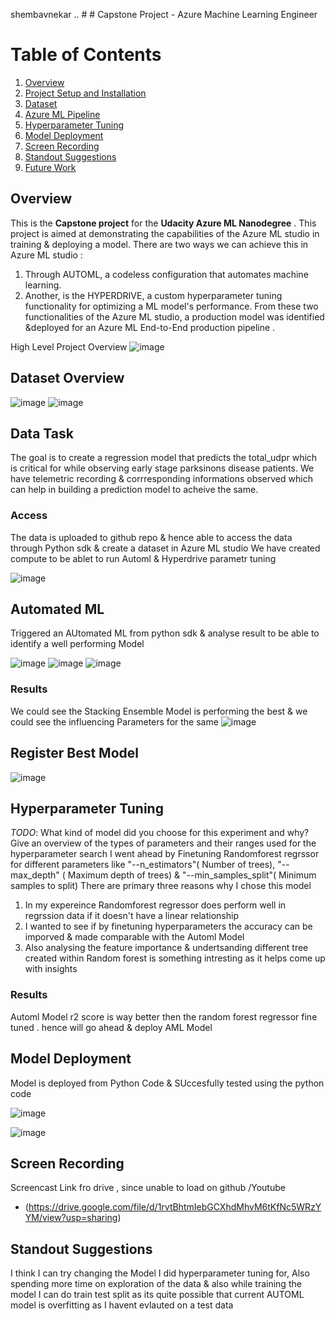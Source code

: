 shembavnekar ..                                                                                                                                                                                                                                                                                                                                                                                                                                                                                                                                                                                                                                                                                                                                                                                                                                                                                                                                                                                                                                                                                                                                                                                                                                                                                                                                                                                                                                                                                                                                                                                                                                                                                                                                                                                                                                                                                                                                                                                                                                                                                                                                                                                                                                                                                                                                                                                                                                                                                                                                                                                                                                                                                                                                                                                                                                                                                                                                                                                                                                                                                                                                                                                                                                                                                                                                                                                                                                                                                                                                                                                                                                                                                                                                                                                                                                                                                                                                                                                                                                                                                                                                                                                                                                                                                                                                                                                                                                                                                                                                                                                                                                                                                                                                                                                                                                                                                                                                                                                                                                                                                                                                                                                                                                                                                                                                                                                                                                                                                                                                                                                                                                                                                                                                                                                                                                                                                        # # Capstone Project - Azure Machine Learning Engineer


# Table of Contents

[](https://github.com/palbha/udacity-capstone#table-of-contents)

1.  [Overview](https://github.com/palbha/udacity-capstone/blob/master)
2.  [Project Setup and Installation](https://github.com/palbha/udacity-capstone/blob/master)
3.  [Dataset](https://github.com/palbha/udacity-capstone/blob/master)
4.  [Azure ML Pipeline](https://github.com/palbha/udacity-capstone/blob/master)
5.  [Hyperparameter Tuning](https://github.com/palbha/udacity-capstone/blob/master)
6.  [Model Deployment](https://github.com/palbha/udacity-capstone/blob/master)
7.  [Screen Recording](https://github.com/palbha/udacity-capstone/blob/master)
8.  [Standout Suggestions](https://github.com/palbha/udacity-capstone/blob/master)
9.  [Future Work](https://github.com/palbha/udacity-capstone/blob/master)

## Overview

[](https://github.com/palbha/udacity-capstone#overview)

This is the **Capstone project** for the **Udacity Azure ML Nanodegree** . This project is aimed at demonstrating the capabilities of the Azure ML studio in training & deploying a model.
There are two ways we can achieve this in Azure ML studio :
1. Through AUTOML, a codeless configuration that automates machine learning. 
2. Another, is the HYPERDRIVE, a custom hyperparameter tuning functionality for optimizing a ML model's performance. 
From these two functionalities of the Azure ML studio, a production model was identified &deployed for an  Azure ML End-to-End production pipeline .

High Level Project Overview
![image](https://github.com/palbha/udacity-capstone/assets/20269788/e5de4726-ce2e-48c4-a446-f7edec258f1c)


## Dataset Overview

![image](https://github.com/palbha/udacity-capstone/assets/20269788/bbf57b16-bff6-435d-b09b-aeb7baef0b38)
![image](https://github.com/palbha/udacity-capstone/assets/20269788/b206b5bf-a412-4a34-aed1-3e4d4d1d2823)

## Data Task
The goal is to create a regression model that predicts the total_udpr which is critical for while observing early stage parksinons disease patients.
We have telemetric recording & corrresponding informations observed which can help in building a prediction model to acheive the same.

### Access
The data is uploaded to github repo & hence able to access the data through Python sdk & create a dataset in Azure ML studio
We have created compute to be ablet to run Automl & Hyperdrive parametr tuning

![image](https://github.com/palbha/udacity-capstone/assets/20269788/2468a622-1e0a-40b7-b5f9-e1f6588611a0)


## Automated ML
Triggered an AUtomated ML from python sdk & analyse result to be able to identify a well performing Model

![image](https://github.com/palbha/udacity-capstone/assets/20269788/be3dd8e3-8158-464d-b85d-ca5e64f5e484)
![image](https://github.com/palbha/udacity-capstone/assets/20269788/68192533-cd9f-4a86-b801-c07cb7a48876)
![image](https://github.com/palbha/udacity-capstone/assets/20269788/24efc6b2-7593-4d19-8d8b-623d5a4711e0)


### Results
We could see the Stacking Ensemble Model is performing the best & we could see the influencing Parameters for the same
![image](https://github.com/palbha/udacity-capstone/assets/20269788/8db5d17b-9c00-4a4a-8453-f0627204be83)


## Register Best Model
![image](https://github.com/palbha/udacity-capstone/assets/20269788/73bfe018-d505-458e-af21-aec50f94e3d0)


## Hyperparameter Tuning
*TODO*: What kind of model did you choose for this experiment and why? Give an overview of the types of parameters and their ranges used for the hyperparameter search
I went ahead by Finetuning Randomforest regrssor for different parameters like     "--n_estimators"( Number of trees), "--max_depth" ( Maximum depth of trees) & "--min_samples_split"( Minimum samples to split)
There are primary three reasons why I chose this model 
1. In my expereince Randomforest regressor does perform well in regrssion data if it doesn't have a linear relationship
2.  I wanted to see if by finetuning hyperparameters the accuracy can be imporved & made comparable with the Automl Model
3.  Also analysing the feature importance & undertsanding different tree created within Random forest is something intresting as it helps come up with insights
   

### Results
Automl Model r2 score is way better then the random forest regressor fine tuned . hence will go ahead & deploy AML Model

## Model Deployment
Model is deployed from Python Code & SUccesfully tested using the python code

![image](https://github.com/palbha/udacity-capstone/assets/20269788/336cf4e1-a329-4acc-bb81-75983c491f69)

![image](https://github.com/palbha/udacity-capstone/assets/20269788/3f145f11-ba7e-4271-a1c2-7808fe11b9a5)


## Screen Recording
Screencast Link fro drive , since unable to load on github /Youtube
- (https://drive.google.com/file/d/1rvtBhtmIebGCXhdMhvM6tKfNc5WRzYYM/view?usp=sharing)

## Standout Suggestions
I think I can try changing the Model I did hyperparameter tuning for,
Also spending more time on exploration of the data & also while training the model I can do train test split as its quite possible that current AUTOML model is overfitting as I havent evlauted on a test data

